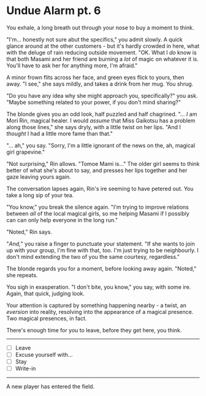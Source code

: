 # Undue Alarm pt. 6

You exhale, a long breath out through your nose to buy a moment to think.

"I'm... honestly not sure abut the specifics," you admit slowly. A quick glance around at the other customers - but it's hardly crowded in here, what with the deluge of rain reducing outside movement. "OK. What I *do* know is that both Masami and her friend are burning a *lot* of magic on whatever it is. You'll have to ask her for anything more, I'm afraid."

A minor frown flits across her face, and green eyes flick to yours, then away. "I see," she says mildly, and takes a drink from her mug. You shrug.

"Do you have any idea why she might approach you, specifically?" you ask. "Maybe something related to your power, if you don't mind sharing?"

The blonde gives you an odd look, half puzzled and half chagrined. "... *I* am Mori Rin, magical healer. I would *assume* that Miss Gaikotsu has a problem along those lines," she says dryly, with a little twist on her lips. "And I *thought* I had a little more fame than that."

"... ah," you say. "Sorry, I'm a little ignorant of the news on the, ah, magical girl grapevine."

"Not surprising," Rin allows. "Tomoe Mami is..." The older girl seems to think better of what she's about to say, and presses her lips together and her gaze leaving yours again.

The conversation lapses again, Rin's ire seeming to have petered out. You take a long sip of your tea.

"You know," you break the silence again. "I'm trying to improve relations between *all* of the local magical girls, so me helping Masami if I possibly can can only help everyone in the long run."

"Noted," Rin says.

"*And,*" you raise a finger to punctuate your statement. "If she wants to join up with your group, I'm fine with that, too. I'm just trying to be neighbourly. I don't mind extending the two of you the same courtesy, regardless."

The blonde regards you for a moment, before looking away again. "Noted," she repeats.

You sigh in exasperation. "I don't bite, you know," you say, with some ire. Again, that quick, judging look.

Your attention is captured by something happening nearby - a twist, an *eversion* into reality, resolving into the appearance of a magical presence. Two magical presences, in fact.

There's enough time for you to leave, before they get here, you think.

---

- [ ] Leave
- [ ] Excuse yourself with...
- [ ] Stay
- [ ] Write-in

---

A new player has entered the field.
